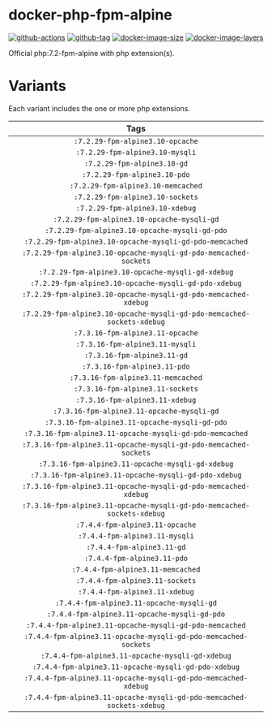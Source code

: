 # docker-php-fpm-alpine

[![github-actions](https://github.com/theohbrothers/docker-php-fpm-alpine/workflows/build/badge.svg)](https://github.com/theohbrothers/docker-php-fpm-alpine/actions)
[![github-tag](https://img.shields.io/github/tag/theohbrothers/docker-php-fpm-alpine)](https://github.com/theohbrothers/docker-php-fpm-alpine/releases/)
[![docker-image-size](https://img.shields.io/microbadger/image-size/theohbrothers/docker-php-fpm-alpine/latest)](https://hub.docker.com/r/theohbrothers/docker-php-fpm-alpine)
[![docker-image-layers](https://img.shields.io/microbadger/layers/theohbrothers/docker-php-fpm-alpine/latest)](https://hub.docker.com/r/theohbrothers/docker-php-fpm-alpine)

Official php:7.2-fpm-alpine with php extension(s).

# Variants

Each variant includes the one or more php extensions.

| Tags |
|:-------:| 
| `:7.2.29-fpm-alpine3.10-opcache` | 
| `:7.2.29-fpm-alpine3.10-mysqli` | 
| `:7.2.29-fpm-alpine3.10-gd` | 
| `:7.2.29-fpm-alpine3.10-pdo` | 
| `:7.2.29-fpm-alpine3.10-memcached` | 
| `:7.2.29-fpm-alpine3.10-sockets` | 
| `:7.2.29-fpm-alpine3.10-xdebug` | 
| `:7.2.29-fpm-alpine3.10-opcache-mysqli-gd` | 
| `:7.2.29-fpm-alpine3.10-opcache-mysqli-gd-pdo` | 
| `:7.2.29-fpm-alpine3.10-opcache-mysqli-gd-pdo-memcached` | 
| `:7.2.29-fpm-alpine3.10-opcache-mysqli-gd-pdo-memcached-sockets` | 
| `:7.2.29-fpm-alpine3.10-opcache-mysqli-gd-xdebug` | 
| `:7.2.29-fpm-alpine3.10-opcache-mysqli-gd-pdo-xdebug` | 
| `:7.2.29-fpm-alpine3.10-opcache-mysqli-gd-pdo-memcached-xdebug` | 
| `:7.2.29-fpm-alpine3.10-opcache-mysqli-gd-pdo-memcached-sockets-xdebug` | 
| `:7.3.16-fpm-alpine3.11-opcache` | 
| `:7.3.16-fpm-alpine3.11-mysqli` | 
| `:7.3.16-fpm-alpine3.11-gd` | 
| `:7.3.16-fpm-alpine3.11-pdo` | 
| `:7.3.16-fpm-alpine3.11-memcached` | 
| `:7.3.16-fpm-alpine3.11-sockets` | 
| `:7.3.16-fpm-alpine3.11-xdebug` | 
| `:7.3.16-fpm-alpine3.11-opcache-mysqli-gd` | 
| `:7.3.16-fpm-alpine3.11-opcache-mysqli-gd-pdo` | 
| `:7.3.16-fpm-alpine3.11-opcache-mysqli-gd-pdo-memcached` | 
| `:7.3.16-fpm-alpine3.11-opcache-mysqli-gd-pdo-memcached-sockets` | 
| `:7.3.16-fpm-alpine3.11-opcache-mysqli-gd-xdebug` | 
| `:7.3.16-fpm-alpine3.11-opcache-mysqli-gd-pdo-xdebug` | 
| `:7.3.16-fpm-alpine3.11-opcache-mysqli-gd-pdo-memcached-xdebug` | 
| `:7.3.16-fpm-alpine3.11-opcache-mysqli-gd-pdo-memcached-sockets-xdebug` | 
| `:7.4.4-fpm-alpine3.11-opcache` | 
| `:7.4.4-fpm-alpine3.11-mysqli` | 
| `:7.4.4-fpm-alpine3.11-gd` | 
| `:7.4.4-fpm-alpine3.11-pdo` | 
| `:7.4.4-fpm-alpine3.11-memcached` | 
| `:7.4.4-fpm-alpine3.11-sockets` | 
| `:7.4.4-fpm-alpine3.11-xdebug` | 
| `:7.4.4-fpm-alpine3.11-opcache-mysqli-gd` | 
| `:7.4.4-fpm-alpine3.11-opcache-mysqli-gd-pdo` | 
| `:7.4.4-fpm-alpine3.11-opcache-mysqli-gd-pdo-memcached` | 
| `:7.4.4-fpm-alpine3.11-opcache-mysqli-gd-pdo-memcached-sockets` | 
| `:7.4.4-fpm-alpine3.11-opcache-mysqli-gd-xdebug` | 
| `:7.4.4-fpm-alpine3.11-opcache-mysqli-gd-pdo-xdebug` | 
| `:7.4.4-fpm-alpine3.11-opcache-mysqli-gd-pdo-memcached-xdebug` | 
| `:7.4.4-fpm-alpine3.11-opcache-mysqli-gd-pdo-memcached-sockets-xdebug` |